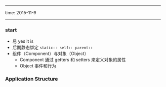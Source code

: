 ***************
time: 2015-11-9
***************



### start
- 易 yes it is
- 后期静态绑定 `static:: self:: parent::`
- 组件（Component）与对象（Object）  
	+ Component	通过 getters 和 setters 来定义对象的属性
	+ Object 事件和行为

### Application Structure